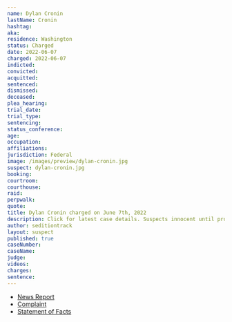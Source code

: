 ```yaml
---
name: Dylan Cronin
lastName: Cronin
hashtag:
aka:
residence: Washington
status: Charged
date: 2022-06-07
charged: 2022-06-07
indicted:
convicted:
acquitted:
sentenced:
dismissed:
deceased:
plea_hearing:
trial_date:
trial_type:
sentencing:
status_conference:
age:
occupation:
affiliations:
jurisdiction: Federal
image: /images/preview/dylan-cronin.jpg
suspect: dylan-cronin.jpg
booking:
courtroom:
courthouse:
raid:
perpwalk:
quote:
title: Dylan Cronin charged on June 7th, 2022
description: Click for latest case details. Suspects innocent until proven guilty.
author: seditiontrack
layout: suspect
published: true
caseNumber: 
caseName:
judge:
videos:
charges:
sentence:
---
```

- [News Report](https://www.king5.com/article/news/crime/puyallup-capitol-riot-suspects-charges/281-19245a3b-5271-4dc1-8460-a3c7fa150fe6)
- [Complaint](https://www.justice.gov/usao-dc/case-multi-defendant/file/1512676/download)
- [Statement of Facts](https://www.justice.gov/usao-dc/case-multi-defendant/file/1512681/download)
